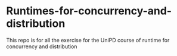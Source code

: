 # Runtimes-for-concurrency-and-distribution
This repo is for all the exercise for the UniPD course of runtime for concurrency and distribution
